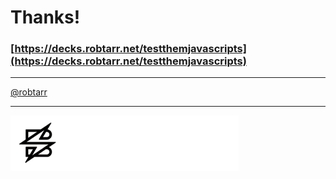 
<!-- .slide: class="title" data-background="#1e1e1e" -->

# Thanks!

### [https://decks.robtarr.net/testthemjavascripts](https://decks.robtarr.net/testthemjavascripts) <!-- .element: style="display: block; margin: 100px auto" -->

---
<!-- .element style="margin: auto 2em;" -->
[@robtarr](http://twitter.com/robtarr)

---

![Sparkbox](./images/SBX_logo_horiz_lockup_white.png) <!-- .element style="margin-top: 2em;" -->
